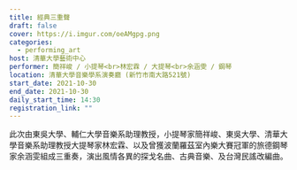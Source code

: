 ```yaml
---
title: 經典三重聲
draft: false
cover: https://i.imgur.com/oeAMgpg.png
categories:
  - performing_art
host: 清華大學藝術中心
performer: 簡祥峻 / 小提琴<br>林宏霖 / 大提琴<br>余涵雯 / 鋼琴
location: 清華大學音樂學系演奏廳 (新竹市南大路521號) 
start_date: 2021-10-30
end_date: 2021-10-30
daily_start_time: 14:30
registration_link: ""
---
```


此次由東吳大學、輔仁大學音樂系助理教授，小提琴家簡祥峻、東吳大學、清華大學音樂系助理教授大提琴家林宏霖、以及曾獲波蘭羅茲室內樂大賽冠軍的旅德鋼琴家余涵雯組成三重奏，演出風情各異的探戈名曲、古典音樂、及台灣民謠改編曲。


